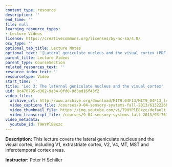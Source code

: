 ```yaml
---
content_type: resource
description: ''
end_time: ''
file: null
learning_resource_types:
- Lecture Videos
license: https://creativecommons.org/licenses/by-nc-sa/4.0/
ocw_type: ''
optional_tab_title: Lecture Notes
optional_text: '[Lateral geniculate nucleus and the visual cortex (PDF - 4.0MB)](/courses/9-04-sensory-systems-fall-2013/resources/mit9_04f13_vis3)'
parent_title: Lecture Videos
parent_type: CourseSection
related_resources_text: ''
resource_index_text: ''
resourcetype: Video
start_time: ''
title: 'Lec 3: The laternal geniculate nucleus and the visual cortex'
uid: 8c470795-d302-9a34-0fd0-9d3ad16f43f2
video_files:
  archive_url: http://www.archive.org/download/MIT9.04F13/MIT9_04F13_lec03_300k.mp4
  video_captions_file: /courses/9-04-sensory-systems-fall-2013/6132226b757553a39f4c6031f7b47fe7_T9HYPlE8xzc.vtt
  video_thumbnail_file: https://img.youtube.com/vi/T9HYPlE8xzc/default.jpg
  video_transcript_file: /courses/9-04-sensory-systems-fall-2013/93f763a68a68eee8cb23f640631c0fa6_T9HYPlE8xzc.pdf
video_metadata:
  youtube_id: T9HYPlE8xzc
---
```


**Description:** This lecture covers the lateral geniculate nucleus and the visual cortex, including V1, extrastriate cortex, V2, V4, MT, MST and inferotemporal cortex areas.

**Instructor:** Peter H Schiller

